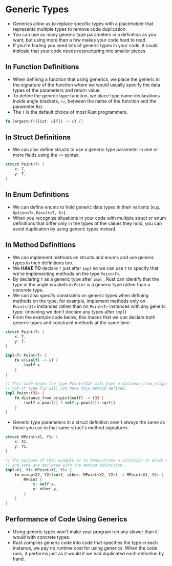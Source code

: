# Generic Types

- Generics allow us to replace specific types with a placeholder that represents multiple types to remove code
  duplication.
- You can use as many generic type parameters in a definition as you want, but using more than a few makes your code
  hard to read.
- If you're finding you need lots of generic types in your code, it could indicate that your code needs restructuring
  into smaller pieces.

## In Function Definitions

- When defining a function that using generics, we place the generic in the signature of the function where we would
  usually specify the data types of the parameters and return value.
- To define the generic type function, we place type name declarations inside angle brackets, `<>`, between the name of
  the function and the parameter list.
- The `T` is the default choice of most Rust programmers.

```rust
fn largest<T>(list: &[T]) -> &T {}
```

## In Struct Definitions

- We can also define structs to use a generic type parameter in one or more fields using the `<>` syntax.

```rust
struct Point<T> {
    x: T,
    y: T,
}
```

## In Enum Definitions

- We can define enums to hold generic data types in their variants (e.g. `Option<T>`, `Result<T, E>`).
- When you recognize situations in your code with multiple struct or enum definitions that differ only in the types of
  the values they hold, you can avoid duplication by using generic types instead.

## In Method Definitions

- We can implement methods on structs and enums and use generic types in their definitions too.
- We **HAVE TO** declare `T` just after `impl` so we can use `T` to specify that we're implementing methods on the type
  `Point<T>`.
- By declaring `T` as a generic type after `impl` , Rust can identify that the type in the angle brackets in `Point` is
  a generic type rather than a concrete type.
- We can also specify constraints on generic types when defining methods on the type, for example, implement methods
  only on `Point<f32>` instances rather than on `Point<T>` instances with any generic type. (meaning we don't declare
  any types after `impl`)
- From the example code below, this means that we can declare both generic types and constraint methods at the same
  time.

```rust
struct Point<T> {
    x: T,
    y: T,
}

impl<T> Point<T> {
    fn x(&self) -> &T {
        &self.x
    }
}

// This code means the type Point<f32> will have a distance_from_origin method; other instances of Point<T> where T is
// not of type f32 will not have this method defined.
impl Point<f32> {
    fn distance_from_origin(&self) -> f32 {
        (self.x.powi(2) + self.y.powi(2)).sqrt()
    }
}
```

- Generic type parameters in a struct definition aren't always the same as those you use in that same struct's method
  signatures.

```rust
struct MPoint<X1, Y1> {
    x: X1,
    y: Y1,
}

// The purpose of this example is to demonstrate a situation in which some generic parameters are declared with `impl`  
// and some are declared with the method definition.
impl<X1, Y1> MPoint<X1, Y1> {
    fn mixup<X2, Y2>(self, other: MPoint<X2, Y2>) -> MPoint<X1, Y2> {
        MPoint {
            x: self.x,
            y: other.y,
        }
    }
}
```

## Performance of Code Using Generics

- Using generic types won't make your program run any slower than it would with concrete types.
- Rust compiles generic code into code that specifies the type in each instance, we pay no runtime cost for using
  generics. When the code runs, it performs just as it would if we had duplicated each definition by hand.
